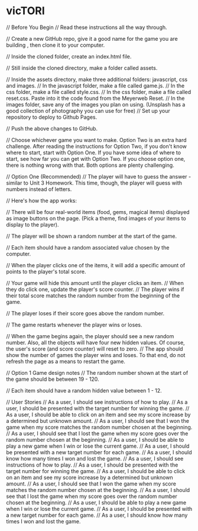# vicTORI
// Before You Begin
// Read these instructions all the way through.

// Create a new GitHub repo, give it a good name for the game you are building , then clone it to your computer.

// Inside the cloned folder, create an index.html file.

// Still inside the cloned directory, make a folder called assets.

// Inside the assets directory, make three additional folders: javascript, css and images.
// In the javascript folder, make a file called game.js.
// In the css folder, make a file called style.css.
// In the css folder, make a file called reset.css. Paste into it the code found from the Meyerweb Reset.
// In the images folder, save any of the images you plan on using. (Unsplash has a good collection of photography you can use for free)
// Set up your repository to deploy to Github Pages.

// Push the above changes to GitHub.

// Choose whichever game you want to make. Option Two is an extra hard challenge. After reading the instructions for Option Two, if you don't know where to start, start with Option One. If you have some idea of where to start, see how far you can get with Option Two. If you choose option one, there is nothing wrong with that. Both options are plenty challenging.

// Option One (Recommended)
// The player will have to guess the answer - similar to Unit 3 Homework. This time, though, the player will guess with numbers instead of letters.

// Here's how the app works:

// There will be four real-world items (food, gems, magical items) displayed as image buttons on the page. (Pick a theme, find images of your items to display to the player).

// The player will be shown a random number at the start of the game.

// Each item should have a random associated value chosen by the computer.

// When the player clicks one of the items, it will add a specific amount of points to the player's total score.

// Your game will hide this amount until the player clicks an item.
// When they do click one, update the player's score counter.
// The player wins if their total score matches the random number from the beginning of the game.

// The player loses if their score goes above the random number.

// The game restarts whenever the player wins or loses.

// When the game begins again, the player should see a new random number. Also, all the objects will have four new hidden values. Of course, the user's score (and score counter) will reset to zero.
// The app should show the number of games the player wins and loses. To that end, do not refresh the page as a means to restart the game.

// Option 1 Game design notes
// The random number shown at the start of the game should be between 19 - 120.

// Each item should have a random hidden value between 1 - 12.

// User Stories
// As a user, I should see instructions of how to play.
// As a user, I should be presented with the target number for winning the game.
// As a user, I should be able to click on an item and see my score increase by a determined but unknown amount.
// As a user, I should see that I won the game when my score matches the random number chosen at the beginning.
// As a user, I should see that I lost the game when my score goes over the random number chosen at the beginning.
// As a user, I should be able to play a new game when I win or lose the current game.
// As a user, I should be presented with a new target number for each game.
// As a user, I should know how many times I won and lost the game.
// As a user, I should see instructions of how to play.
// As a user, I should be presented with the target number for winning the game.
// As a user, I should be able to click on an item and see my score increase by a determined but unknown amount.
// As a user, I should see that I won the game when my score matches the random number chosen at the beginning.
// As a user, I should see that I lost the game when my score goes over the random number chosen at the beginning.
// As a user, I should be able to play a new game when I win or lose the current game.
// As a user, I should be presented with a new target number for each game.
// As a user, I should know how many times I won and lost the game.
